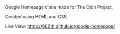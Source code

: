 Google Homepage clone made for The Odin Project.

Created using HTML and CSS.

Live View: https://660th.github.io/google-homepage/
